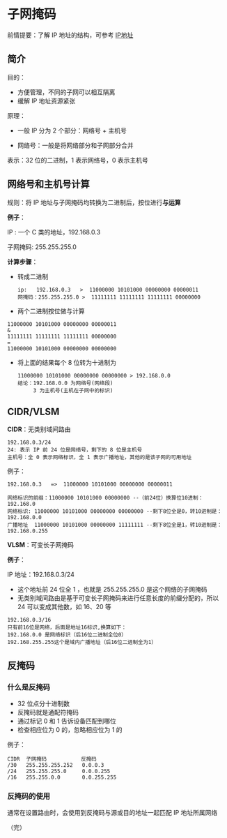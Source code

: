 # 子网掩码

前情提要：了解 IP 地址的结构，可参考 [IP地址](/basic-skills/network/IP地址/)

## 简介

目的：

+ 方便管理，不同的子网可以相互隔离
+ 缓解 IP 地址资源紧张

原理：

+ 一般 IP 分为 2 个部分：网络号 + 主机号

+ 网络号：一般是将网络部分和子网部分合并

表示：32 位的二进制，1 表示网络号，0 表示主机号

## 网络号和主机号计算

规则：将 IP 地址与子网掩码均转换为二进制后，按位进行**与运算**

**例子**：

IP : 一个 C 类的地址，192.168.0.3

子网掩码: 255.255.255.0

**计算步骤**：

+ 转成二进制

  ```
  ip:   192.168.0.3   >  11000000 10101000 00000000 00000011
  网掩码：255.255.255.0 >  11111111 11111111 11111111 00000000
  ```

+  两个二进制按位做与计算 

  ```
  11000000 10101000 00000000 00000011
  &
  11111111 11111111 11111111 00000000
  =
  11000000 10101000 00000000 00000000
  ```

+ 将上面的结果每个 8 位转为十进制为 

  ```
  11000000 10101000 00000000 00000000 > 192.168.0.0
  结论：192.168.0.0 为网络号(网络段)
       3 为主机号(主机在子网中的标识)
  ```
## CIDR/VLSM
**CIDR**：无类别域间路由

```\
192.168.0.3/24
24: 表示 IP 前 24 位是网络号，剩下的 8 位是主机号
主机号：全 0 表示网络标识，全 1 表示广播地址，其他的是该子网的可用地址
```

例子：

```
192.168.0.3   =>  11000000 10101000 00000000 00000011

网络标识的前缀：11000000 10101000 00000000 --（前24位）换算位10进制：192.168.0
网络标识: 11000000 10101000 00000000 00000000 --剩下8位全是0，转10进制是：192.168.0.0
广播地址  11000000 10101000 00000000 11111111 --剩下8位全是1，转10进制是：192.168.0.255
```

**VLSM**：可变长子网掩码

**例子**：

IP 地址：192.168.0.3/24

+ 这个地址前 24 位全 1 ，也就是 255.255.255.0 是这个网络的子网掩码
+ 无类别域间路由是基于可变长子网掩码来进行任意长度的前缀分配的，所以 24 可以变成其他数，如 16、20 等

```
192.168.0.3/16
只有前16位是网络，后面是地址16标识,换算如下：
192.168.0.0 是网络标识（后16位二进制全位0）
192.168.255.255这个是域内广播地址（后16位二进制全为1）
```

## 反掩码

### 什么是反掩码

+ 32 位点分十进制数
+ 反掩码就是通配符掩码
+ 通过标记 0 和 1 告诉设备匹配到哪位
+ 检查相应位为 0 的，忽略相应位为 1 的

例子：
```shell
CIDR  子网掩码           反掩码
/30   255.255.255.252   0.0.0.3
/24   255.255.255.0     0.0.0.255
/16   255.255.0.0       0.0.255.255
```

### 反掩码的使用

通常在设置路由时，会使用到反掩码与源或目的地址一起匹配 IP 地址所属网络

（完）








